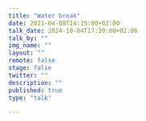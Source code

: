 ```yaml
---
title: "Water break"
date: 2021-04-08T14:15:00+02:00
talk_date: 2024-10-04T17:20:00+02:00
talk_by: ""
img_name: ""
layout: ""
remote: false
stage: false
twitter: ""
description: ""
published: true
type: "talk"

---
```

